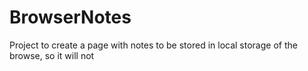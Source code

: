 # BrowserNotes
Project to create a page with notes to be stored in local storage of the browse, so it will not 
